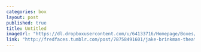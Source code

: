 ```yaml
---
categories: box
layout: post
published: true
title: Untitled
imageUrl: "https://dl.dropboxusercontent.com/u/64133716/Homepage/Boxes/jake_brinkman.jpg"
link: "http://fredfaces.tumblr.com/post/78758491601/jake-brinkman-theatrical-production-and-design"
---
```


